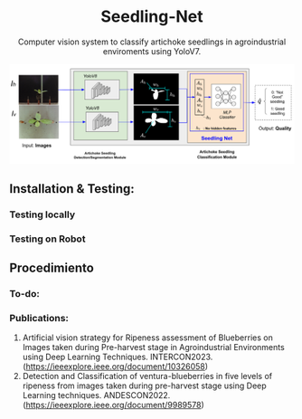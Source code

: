 <div align="center">
    <h1>Seedling-Net</h1>

  Computer vision system to classify artichoke seedlings in agroindustrial enviroments using YoloV7.

  <p align="center">
    <a href="here_is_a_demo_video"><img alt="Seedling Net" src="gallery/pipeline.png"></a>
  </p>

</div>


## Installation & Testing:

### Testing locally

### Testing on Robot

## Procedimiento

### To-do:

### Publications:

1. Artificial vision strategy for Ripeness assessment of Blueberries on Images taken during Pre-harvest stage in Agroindustrial Environments using Deep Learning Techniques. INTERCON2023. (https://ieeexplore.ieee.org/document/10326058)
2. Detection and Classification of ventura-blueberries in five levels of ripeness from images taken during pre-harvest stage using Deep Learning techniques. ANDESCON2022. (https://ieeexplore.ieee.org/document/9989578)

